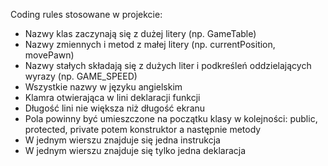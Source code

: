 Coding rules stosowane w projekcie:
- Nazwy klas zaczynają się z dużej litery (np. GameTable)
- Nazwy zmiennych i metod z małej litery (np. currentPosition, movePawn)
- Nazwy stałych składają się z dużych liter i podkreśleń oddzielających wyrazy (np. GAME_SPEED)
- Wszystkie nazwy w języku angielskim
- Klamra otwierająca w lini deklaracji funkcji
- Długość lini nie większa niż długość ekranu
- Pola powinny być umieszczone na początku klasy w kolejności: public, protected, private potem konstruktor a następnie metody
- W jednym wierszu znajduje się jedna instrukcja
- W jednym wierszu znajduje się tylko jedna deklaracja
